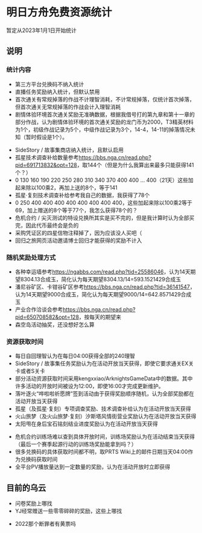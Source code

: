 # 明日方舟免费资源统计

暂定从2023年1月1日开始统计

## 说明

### 统计内容
- 第三方平台兑换码不纳入统计
- 直播任务奖励纳入统计，但默认禁用
- 首次通关有常规掉落的作战不计理智消耗，不计常规掉落，仅统计首次掉落，但首次通关无常规掉落的作战会计入理智消耗
- 剧情体验环境首次通关奖励无准确数据，根据我借号打的第九章和第十一章的部分作战，认为剧情体验环境的首次通关奖励的龙门币为2000，T3精英材料为1个，初级作战记录为5个，中级作战记录为3个，14-4，14-11的掉落情况未知（暂时假设是1个）。
<!-- - 哀悼日停服损失的日常任务、每月签到未扣除，自回理智、基建收益、信用交易所等日常收入未扣除，但是哀悼日停服补偿纳入统计。 -->
<!-- - 活动代币的获取渠道不纳入统计 -->
- SideStory / 故事集商店纳入统计，且默认启用
- 孤星技术调查补给数量参考<https://bbs.nga.cn/read.php?pid=691713832&opt=128>，取144个（但是为什么我算出来最多只能获得141个？）
- 0 130 160 190 220 250 280 310 340 370 400 400 ... 400（21天）这些加起来除以100乘2，再加上送的8个，等于141
- 孤星·复刻技术调查补给参考我自己的数据，我获得了78个
- 0 250 400 400 400 400 400 400 400 400，这些加起来除以100乘2等于69，加上赠送的8个等于77个，我怎么获得78个的？
- 危机合约 / 尖灭测试的特设兑换所其实是买不完的，但是我计算时认为全部买完，因此代币最终会是负的
- 采购凭证区的四星信物注释掉了，因为应该没人买吧（
- 回归之旅网页活动邀请博士回归才能获得的奖励不计入

### 随机奖励处理方式
- 各种幸运墙参考<https://ngabbs.com/read.php?tid=25586046>，认为14天期望8304.13合成玉，简化认为每天期望8304.13/14=593.1521429合成玉
- 潘尼谷矿区、卡钳谷矿区参考<https://bbs.nga.cn/read.php?tid=36141547>，认为14天期望9000合成玉，简化认为每天期望9000/14=642.8571429合成玉
- 产业合作洽谈会参考<https://bbs.nga.cn/read.php?pid=650708582&opt=128>，按每天的期望来
- 森空岛活动抽奖，还没想好怎么算
### 资源获取时间
- 每日自回理智认为在每日04:00获得全部的240理智
- SideStory / 故事集任务奖励认为在活动开放当天获得，即使它要求通关EX关卡或者S关卡
- 部分活动资源获取时间采用kengxxiao/ArknightsGameData中的数据。其中许多活动的开放时间被设为12:00，即使16:00才完成更新维护。
- 落叶逐火“哗啦啦祈愿牌”签到活动由于获得奖励顺序随机，认为全部奖励都在活动开放当天获得
- 孤星（及孤星·复刻）专项调查奖励、技术调查补给认为在活动开放当天获得
- 火山旅梦（及火山旅梦·复刻）汐斯塔风情街营业奖励认为在活动开放当天获得
- 太阳甩在身后宝石铭刻结业进度奖励认为在活动开放当天获得
<!-- - 危机合约任务奖励认为在活动开放当天获得 -->
- 危机合约训练场难以查到具体开放时间，训练场奖励认为在活动结束当天获得（最后一个赛季起源行动的训练场奖励能拿到吗？）
- 很多兑换码的具体获取时间都不明，取PRTS Wiki上的邮件日期当天04:00作为兑换码获取时间
- 全平台PV播放量达到一定数量的奖励，认为在活动开放时立即获得

## 目前的乌云

- 问卷奖励上哪找
- YJ经常赠送一些零零碎碎的奖励，这些上哪找
<!-- - 2019年iOS登顶畅销榜，到底赠送了啥 -->
- 2022那个断罪者有黄票吗
